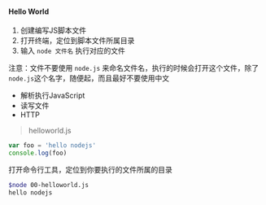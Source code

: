 #### Hello World

1. 创建编写JS脚本文件
2. 打开终端，定位到脚本文件所属目录
3. 输入 `node 文件名` 执行对应的文件

注意：文件不要使用 `node.js` 来命名文件名，执行的时候会打开这个文件，除了`node.js`这个名字，随便起，而且最好不要使用中文

- 解析执行JavaScript
- 读写文件
- HTTP

> helloworld.js

```javascript
var foo = 'hello nodejs'
console.log(foo)
```

打开命令行工具，定位到你要执行的文件所属的目录

```bash
$node 00-helloworld.js 
hello nodejs
```